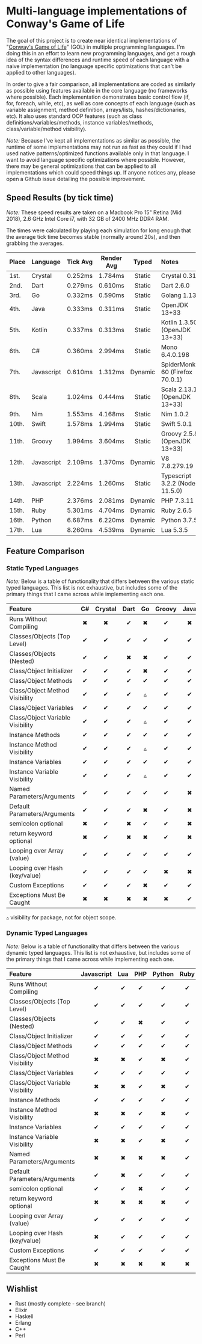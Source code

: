 # Multi-language implementations of Conway's Game of Life

The goal of this project is to create near identical implementations of "[Conway's Game of Life](http://en.wikipedia.org/wiki/Conway's_Game_of_Life)" (GOL) in multiple programming languages. I'm doing this in an effort to learn new programming languages, and get a rough idea of the syntax differences and runtime speed of each language with a naive implementation (no language specific optimizations that can't be applied to other languages).

In order to give a fair comparison, all implementations are coded as similarly as possible using features available in the core language (no frameworks where possible). Each implementation demonstrates basic control flow (if, for, foreach, while, etc), as well as core concepts of each language (such as variable assignment, method definition, arrays/lists, hashes/dictionaries, etc). It also uses standard OOP features (such as class definitions/variables/methods, instance variables/methods, class/variable/method visibility).

*Note:* Because I've kept all implementations as similar as possible, the runtime of some implementations may not run as fast as they could if I had used native patterns/optimized functions available only in that language. I want to avoid language specific optimizations where possible. However, there may be general optimizations that can be applied to all implementations which could speed things up. If anyone notices any, please open a Github issue detailing the possible improvement.

## Speed Results (by tick time)

*Note:* These speed results are taken on a Macbook Pro 15" Retina (Mid 2018), 2.6 GHz Intel Core i7, with 32 GB of 2400 MHz DDR4 RAM.

The times were calculated by playing each simulation for long enough that the average tick time becomes stable (normally around 20s), and then grabbing the averages.

| Place | Language   | Tick Avg | Render Avg |  Typed  | Notes                            |
|:------|:-----------|:--------:|:----------:|:-------:|:---------------------------------|
| 1st.  | Crystal    | 0.252ms  |  1.784ms   | Static  | Crystal 0.31.1                   |
| 2nd.  | Dart       | 0.279ms  |  0.610ms   | Static  | Dart 2.6.0                       |
| 3rd.  | Go         | 0.332ms  |  0.590ms   | Static  | Golang 1.13.4                    |
| 4th.  | Java       | 0.333ms  |  0.311ms   | Static  | OpenJDK 13+33                    |
| 5th.  | Kotlin     | 0.337ms  |  0.313ms   | Static  | Kotlin 1.3.50 (OpenJDK 13+33)    |
| 6th.  | C#         | 0.360ms  |  2.994ms   | Static  | Mono 6.4.0.198                   |
| 7th.  | Javascript | 0.610ms  |  1.312ms   | Dynamic | SpiderMonkey 60 (Firefox 70.0.1) |
| 8th.  | Scala      | 1.024ms  |  0.444ms   | Static  | Scala 2.13.1 (OpenJDK 13+33)     |
| 9th.  | Nim        | 1.553ms  |  4.168ms   | Static  | Nim 1.0.2                        |
| 10th. | Swift      | 1.578ms  |  1.994ms   | Static  | Swift 5.0.1                      |
| 11th. | Groovy     | 1.994ms  |  3.604ms   | Static  | Groovy 2.5.8 (OpenJDK 13+33)     |
| 12th. | Javascript | 2.109ms  |  1.370ms   | Dynamic | V8 7.8.279.19                    |
| 13th. | Javascript | 2.224ms  |  1.260ms   | Static  | Typescript 3.2.2 (Node 11.5.0)   |
| 14th. | PHP        | 2.376ms  |  2.081ms   | Dynamic | PHP 7.3.11                       |
| 15th. | Ruby       | 5.301ms  |  4.704ms   | Dynamic | Ruby 2.6.5                       |
| 16th. | Python     | 6.687ms  |  6.220ms   | Dynamic | Python 3.7.5                     |
| 17th. | Lua        | 8.260ms  |  4.539ms   | Dynamic | Lua 5.3.5                        |

## Feature Comparison

### Static Typed Languages

*Note:* Below is a table of functionality that differs between the various static typed languages.
This list is not exhaustive, but includes some of the primary things that I came across while implementing each one.

| Feature                          | C# | Crystal | Dart | Go | Groovy | Java | Kotlin | Nim | Scala | Swift | TypeScript |
|:---------------------------------|:--:|:-------:|:----:|:--:|:------:|:----:|:------:|:---:|:-----:|:-----:|:----------:|
| Runs Without Compiling           | ✖  |    ✖    |  ✔   | ✖  |   ✔    |  ✖   |   ✖    |  ✖  |   ✖   |   ✖   |     ✖      |
| Classes/Objects (Top Level)      | ✔  |    ✔    |  ✔   | ✔  |   ✔    |  ✔   |   ✔    |  ✔  |   ✔   |   ✔   |     ✔      |
| Classes/Objects (Nested)         | ✔  |    ✔    |  ✖   | ✖  |   ✔    |  ✔   |   ✔    |  ✖  |   ✔   |   ✖   |     ✔      |
| Class/Object Initializer         | ✔  |    ✔    |  ✔   | ✖  |   ✔    |  ✔   |   ✔    |  ✖  |   ✔   |   ✔   |     ✔      |
| Class/Object Methods             | ✔  |    ✔    |  ✔   | ✔  |   ✔    |  ✔   |   ✔    |  ✖  |   ✔   |   ✔   |     ✔      |
| Class/Object Method Visibility   | ✔  |    ✔    |  ✔   | ▵  |   ✔    |  ✔   |   ✔    |  ✖  |   ✔   |   ✔   |     ✔      |
| Class/Object Variables           | ✔  |    ✔    |  ✔   | ✔  |   ✔    |  ✔   |   ✔    |  ✖  |   ✔   |   ✖   |     ✔      |
| Class/Object Variable Visibility | ✔  |    ✔    |  ✔   | ▵  |   ✔    |  ✔   |   ✔    |  ✖  |   ✔   |   ✖   |     ✔      |
| Instance Methods                 | ✔  |    ✔    |  ✔   | ✔  |   ✔    |  ✔   |   ✔    |  ✔  |   ✔   |   ✔   |     ✔      |
| Instance Method Visibility       | ✔  |    ✔    |  ✔   | ▵  |   ✔    |  ✔   |   ✔    |  ✔  |   ✔   |   ✔   |     ✔      |
| Instance Variables               | ✔  |    ✔    |  ✔   | ✔  |   ✔    |  ✔   |   ✔    |  ✔  |   ✔   |   ✔   |     ✔      |
| Instance Variable Visibility     | ✔  |    ✔    |  ✔   | ▵  |   ✔    |  ✔   |   ✔    |  ✔  |   ✔   |   ✔   |     ✔      |
| Named Parameters/Arguments       | ✔  |    ✔    |  ✔   | ✔  |   ✔    |  ✖   |   ✔    |  ✖  |   ✔   |   ✔   |     ✖      |
| Default Parameters/Arguments     | ✔  |    ✔    |  ✔   | ✖  |   ✔    |  ✖   |   ✔    |  ✔  |   ✔   |   ✔   |     ✔      |
| semicolon optional               | ✖  |    ✔    |  ✖   | ✔  |   ✔    |  ✖   |   ✔    |  ✔  |   ✔   |   ✔   |     ✔      |
| return keyword optional          | ✖  |    ✔    |  ✖   | ✖  |   ✔    |  ✖   |   ✖    |  ✔  |   ✔   |   ✖   |     ✖      |
| Looping over Array (value)       | ✔  |    ✔    |  ✔   | ✔  |   ✔    |  ✔   |   ✔    |  ✔  |   ✔   |   ✔   |     ✔      |
| Looping over Hash (key/value)    | ✔  |    ✔    |  ✔   | ✔  |   ✖    |  ✖   |   ✔    |  ✔  |   ✔   |   ✔   |     ✔      |
| Custom Exceptions                | ✔  |    ✔    |  ✔   | ✖  |   ✔    |  ✔   |   ✔    |  ✔  |   ✔   |   ✔   |     ✔      |
| Exceptions Must Be Caught        | ✖  |    ✖    |  ✖   | ✖  |   ✖    |  ✔   |   ✖    |  ✖  |   ✖   |   ✔   |     ✖      |

 ▵ visibility for package, not for object scope.


### Dynamic Typed Languages

*Note:* Below is a table of functionality that differs between the various dynamic typed languages.
This list is not exhaustive, but includes some of the primary things that I came across while implementing each one.

| Feature                          | Javascript | Lua | PHP | Python | Ruby |
|:---------------------------------|:----------:|:---:|:---:|:------:|:----:|
| Runs Without Compiling           |     ✔      |  ✔  |  ✔  |   ✔    |  ✔   |
| Classes/Objects (Top Level)      |     ✔      |  ✔  |  ✔  |   ✔    |  ✔   |
| Classes/Objects (Nested)         |     ✔      |  ✔  |  ✖  |   ✔    |  ✔   |
| Class/Object Initializer         |     ✔      |  ✔  |  ✔  |   ✔    |  ✔   |
| Class/Object Methods             |     ✔      |  ✔  |  ✔  |   ✔    |  ✔   |
| Class/Object Method Visibility   |     ✖      |  ✖  |  ✔  |   ✖    |  ✔   |
| Class/Object Variables           |     ✔      |  ✔  |  ✔  |   ✔    |  ✔   |
| Class/Object Variable Visibility |     ✖      |  ✖  |  ✔  |   ✖    |  ✔   |
| Instance Methods                 |     ✔      |  ✔  |  ✔  |   ✔    |  ✔   |
| Instance Method Visibility       |     ✖      |  ✖  |  ✔  |   ✖    |  ✔   |
| Instance Variables               |     ✔      |  ✔  |  ✔  |   ✔    |  ✔   |
| Instance Variable Visibility     |     ✖      |  ✖  |  ✔  |   ✖    |  ✔   |
| Named Parameters/Arguments       |     ✖      |  ✖  |  ✖  |   ✖    |  ✔   |
| Default Parameters/Arguments     |     ✔      |  ✖  |  ✔  |   ✔    |  ✔   |
| semicolon optional               |     ✔      |  ✔  |  ✖  |   ✔    |  ✔   |
| return keyword optional          |     ✖      |  ✖  |  ✖  |   ✖    |  ✔   |
| Looping over Array (value)       |     ✔      |  ✔  |  ✔  |   ✔    |  ✔   |
| Looping over Hash (key/value)    |     ✖      |  ✔  |  ✔  |   ✔    |  ✔   |
| Custom Exceptions                |     ✔      |  ✔  |  ✔  |   ✔    |  ✔   |
| Exceptions Must Be Caught        |     ✖      |  ✖  |  ✖  |   ✖    |  ✖   |

## Wishlist
* Rust (mostly complete - see branch)
* Elixir
* Haskell
* Erlang
* C++
* Perl
